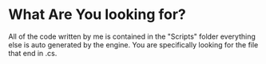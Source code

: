 # What Are You looking for?
All of the code written by me is contained in the "Scripts" folder everything else is auto generated by the engine. You are specifically looking for the file that end in .cs.
